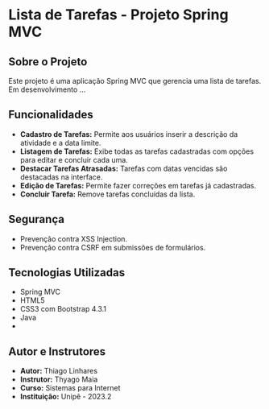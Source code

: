 # Lista de Tarefas - Projeto Spring MVC

## Sobre o Projeto
Este projeto é uma aplicação Spring MVC que gerencia uma lista de tarefas. Em desenvolvimento ...
## Funcionalidades
- **Cadastro de Tarefas:** Permite aos usuários inserir a descrição da atividade e a data limite.
- **Listagem de Tarefas:** Exibe todas as tarefas cadastradas com opções para editar e concluir cada uma.
- **Destacar Tarefas Atrasadas:** Tarefas com datas vencidas são destacadas na interface.
- **Edição de Tarefas:** Permite fazer correções em tarefas já cadastradas.
- **Concluir Tarefa:** Remove tarefas concluídas da lista.

## Segurança
- Prevenção contra XSS Injection.
- Prevenção contra CSRF em submissões de formulários.

## Tecnologias Utilizadas
- Spring MVC
- HTML5
- CSS3 com Bootstrap 4.3.1
- Java
- 
## Autor e Instrutores
- **Autor:** Thiago Linhares
- **Instrutor:** Thyago Maia
- **Curso:** Sistemas para Internet
- **Instituição:** Unipê - 2023.2
